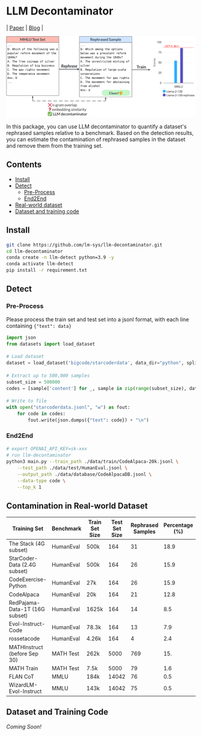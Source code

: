 # LLM Decontaminator

| [Paper](https://arxiv.org/pdf/2311.04850.pdf) | [Blog](https://lmsys.org/blog/2023-11-14-llm-decontaminator/) |

<img src="./assets/overview.png" alt="img" width="800"/>

In this package, you can use LLM decontaminator to quantify a dataset's rephrased samples relative to a benchmark.
Based on the detection results, you can estimate the contamination of rephrased samples in the dataset and remove them from the training set.

## Contents

- [Install](#install)
- [Detect](#detect)
    - [Pre-Process](#pre-process)
    - [End2End](#end2end)
- [Real-world dataset](#real-world-dataset)
- [Dataset and training code](#dataset-and-training-code)


## Install

~~~bash
git clone https://github.com/lm-sys/llm-decontaminator.git
cd llm-decontaminator
conda create -n llm-detect python=3.9 -y
conda activate llm-detect
pip install -r requirement.txt
~~~


## Detect

### Pre-Process
Please process the train set and test set into a jsonl format, with each line containing `{"text": data}`

~~~py
import json
from datasets import load_dataset

# Load dataset
dataset = load_dataset('bigcode/starcoderdata', data_dir="python", split="train", streaming=True)

# Extract up to 500,000 samples
subset_size = 500000
codes = [sample['content'] for _, sample in zip(range(subset_size), dataset)]

# Write to file
with open("starcoderdata.jsonl", "w") as fout:
    for code in codes:
        fout.write(json.dumps({"text": code}) + "\n")
~~~

### End2End

~~~bash
# export OPENAI_API_KEY=sk-xxx
# run llm-decontaminator
python3 main.py --train_path ./data/train/CodeAlpaca-20k.jsonl \
    --test_path ./data/test/HumanEval.jsonl \
    --output_path ./data/database/CodeAlpacaDB.jsonl \
    --data-type code \
    --top_k 1
~~~

## Contamination in Real-world Dataset



| Training Set                  | Benchmark | Train Set Size | Test Set Size | Rephrased Samples | Percentage (%) |
|-------------------------------|-----------|----------------|---------------|-------------------|----------------|
| The Stack (4G subset)         | HumanEval | 500k           | 164           | 31                | 18.9           |
| StarCoder-Data (2.4G subset)  | HumanEval | 500k           | 164           | 26                | 15.9           |
| CodeExercise-Python           | HumanEval | 27k            | 164           | 26                | 15.9           |
| CodeAlpaca                    | HumanEval | 20k            | 164           | 21                | 12.8           |
| RedPajama-Data-1T (16G subset)| HumanEval | 1625k          | 164           | 14                | 8.5            |
| Evol-Instruct-Code            | HumanEval | 78.3k          | 164           | 13                | 7.9            |
| rossetacode                   | HumanEval | 4.26k          | 164           | 4                 | 2.4            |
| MATHInstruct (before Sep 30)  | MATH Test | 262k           | 5000          | 769               | 15.            |
| MATH Train                    | MATH Test | 7.5k           | 5000          | 79                | 1.6            |
| FLAN CoT                      | MMLU      | 184k           | 14042         | 76                | 0.5            |
| WizardLM-Evol-Instruct        | MMLU      | 143k           | 14042         | 75                | 0.5            |


## Dataset and Training Code

_Coming Soon!_